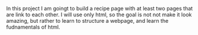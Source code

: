 In this project I am goingt to build a recipe page with at least two pages that are link to each other.
I will use only html, so the goal is not not make it look amazing, but rather to learn to structure a webpage, and learn the fudnamentals of html.


